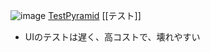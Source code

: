 
![image](https://gyazo.com/f2d5e20f12d6806ecb6beba05d696f24/thumb/1000)
[TestPyramid](https://martinfowler.com/bliki/TestPyramid.html)
[[テスト]]
- UIのテストは遅く、高コストで、壊れやすい
